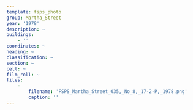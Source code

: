 ```yaml
---
template: fsps_photo
group: Martha_Street
year: '1978'
description: ~
buildings:
    - ''
coordinates: ~
heading: ~
classification: ~
section: ~
cell: ~
film_roll: ~
files:
    -
        filename: 'FSPS_Martha_Street_035,_No_8,_17-2-P,_1978.png'
        caption: ''
---
```

